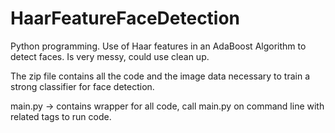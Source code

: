 # HaarFeatureFaceDetection
Python programming.
Use of Haar features in an AdaBoost Algorithm to detect faces.
Is very messy, could use clean up.

The zip file contains all the code and the image data necessary to train a strong classifier for face detection.

main.py -> contains wrapper for all code, call main.py on command line with related tags to run code.

